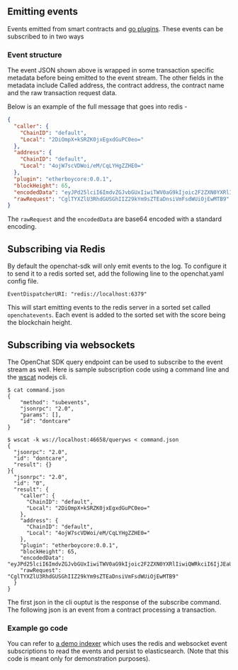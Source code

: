 ## Emitting events

Events emitted from smart contracts and [go plugins](./goopenchatevents).
These events can be subscribed to in two ways

### Event structure

The event JSON shown above is wrapped in some transaction specific metadata before being emitted
to the event stream. The other fields in the metadata include Called address, the contract address,
the contract name and the raw transaction request data.

Below is an example of the full message that goes into redis -

```json
{
  "caller": {
    "ChainID": "default",
    "Local": "2DiOmpX+kSRZK0jxEgxdGuPC0eo="
  },
  "address": {
    "ChainID": "default",
    "Local": "4ojW7scVDWoi/eM/CqLYHgZZHE0="
  },
  "plugin": "etherboycore:0.0.1",
  "blockHeight": 65,
  "encodedData": "eyJPd25lciI6ImdvZGJvbGUxIiwiTWV0aG9kIjoic2F2ZXN0YXRlIiwiQWRkciI6IjJEaU9tcFgra1NSWkswanhFZ3hkR3VQQzBlbz0iLCJWYWx1ZSI6MTAxMH0=",
  "rawRequest": "CglTYXZlU3RhdGUSGhIIZ29kYm9sZTEaDnsiVmFsdWUiOjEwMTB9"
}
```

The `rawRequest` and the `encodedData` are base64 encoded with a standard encoding.


## Subscribing via Redis

By default the openchat-sdk will only emit events to the log. To configure it to send it to a redis
sorted set, add the following line to the openchat.yaml config file.

```
EventDispatcherURI: "redis://localhost:6379"
```

This will start emitting events to the redis server in a sorted set called `openchatevents`.
Each event is added to the sorted set with the score being the blockchain height.

## Subscribing via websockets

The OpenChat SDK query endpoint can be used to subscribe to the event stream as well.
Here is sample subscription code using a command line and the [wscat](https://www.npmjs.com/package/wscat2) nodejs cli.

```
$ cat command.json
{
    "method": "subevents",
    "jsonrpc": "2.0",
    "params": [],
    "id": "dontcare"
}

$ wscat -k ws://localhost:46658/queryws < command.json
{
  "jsonrpc": "2.0",
  "id": "dontcare",
  "result": {}
}{
  "jsonrpc": "2.0",
  "id": "0",
  "result": {
    "caller": {
      "ChainID": "default",
      "Local": "2DiOmpX+kSRZK0jxEgxdGuPC0eo="
    },
    "address": {
      "ChainID": "default",
      "Local": "4ojW7scVDWoi/eM/CqLYHgZZHE0="
    },
    "plugin": "etherboycore:0.0.1",
    "blockHeight": 65,
    "encodedData": "eyJPd25lciI6ImdvZGJvbGUxIiwiTWV0aG9kIjoic2F2ZXN0YXRlIiwiQWRkciI6IjJEaU9tcFgra1NSWkswanhFZ3hkR3VQQzBlbz0iLCJWYWx1ZSI6MTAxMH0=",
    "rawRequest": "CglTYXZlU3RhdGUSGhIIZ29kYm9sZTEaDnsiVmFsdWUiOjEwMTB9"
  }
}
```

The first json in the cli ouptut is the response of the subscribe command. The following json is an event from a contract processing a transaction.

### Example go code

You can refer to [a demo indexer](https://github.com/openchat/etherboy-core/blob/master/tools/cli/indexer/etherboyindexer.go) which uses the redis and websocket event subscriptions to read the events and persist to elasticsearch.
(Note that this code is meant only for demonstration purposes).
